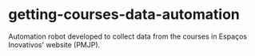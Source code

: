 # getting-courses-data-automation
Automation robot developed to collect data from the courses in Espaços Inovativos' website (PMJP).
